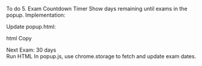 To do 
5. Exam Countdown Timer
Show days remaining until exams in the popup.
Implementation:

Update popup.html:

html
Copy
<div id="examCountdown">Next Exam: 30 days</div>
Run HTML
In popup.js, use chrome.storage to fetch and update exam dates.